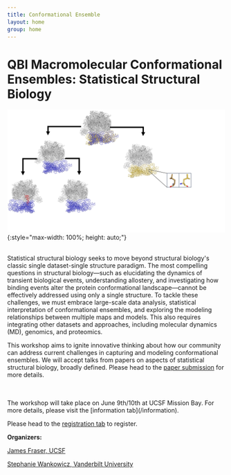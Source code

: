 ```yaml
---
title: Conformational Ensemble
layout: home
group: home
---
```


# QBI Macromolecular Conformational Ensembles: Statistical Structural Biology

![Conference Logo logo](static/img/Conference_Figure.jpg){:style="max-width: 100%; height: auto;"}

<br>
Statistical structural biology seeks to move beyond structural biology's classic single dataset-single structure paradigm. The most compelling questions in structural biology—such as elucidating the dynamics of transient biological events, understanding allostery, and investigating how binding events alter the protein conformational landscape—cannot be effectively addressed using only a single structure. To tackle these challenges, we must embrace large-scale data analysis, statistical interpretation of conformational ensembles, and exploring the modeling relationships between multiple maps and models. This also requires integrating other datasets and approaches, including molecular dynamics (MD), genomics, and proteomics. 

This workshop aims to ignite innovative thinking about how our community can address current challenges in capturing and modeling conformational ensembles. We will accept talks from papers on aspects of statistical structural biology, broadly defined. Please head to the [paper submission](/paper_submission) for more details. 

<br>
<br>
The workshop will take place on June 9th/10th at UCSF Mission Bay. For more details, please visit the [information tab](/information). 

Please head to the [registration tab](/register) to register.

**Organizers:**

[James Fraser, UCSF](https://fraserlab.com/)
<br>

[Stephanie Wankowicz, Vanderbilt University](https://wankowiczlab.com/)




